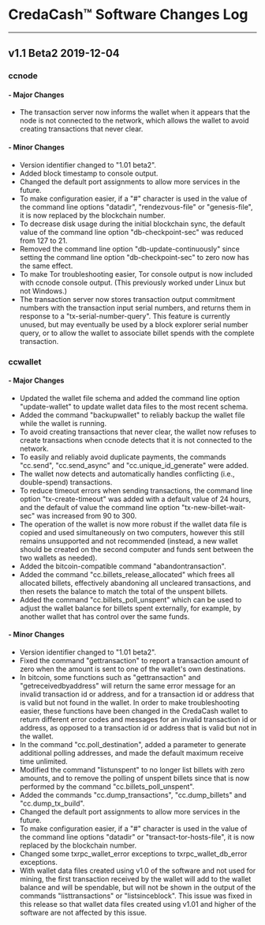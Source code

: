 # CredaCash&trade; Software Changes Log
---
<!--- NOTE: This file is in Markdown format, and is intended to be viewed in a Markdown viewer. -->

## v1.1 Beta2 2019-12-04

### ccnode

#### - Major Changes

- The transaction server now informs the wallet when it appears that the node is not connected to the network, which allows the wallet to avoid creating transactions that never clear.

#### - Minor Changes

- Version identifier changed to "1.01 beta2".
- Added block timestamp to console output.
- Changed the default port assignments to allow more services in the future.
- To make configuration easier, if a "#" character is used in the value of the command line options "datadir", "rendezvous-file" or "genesis-file", it is now replaced by the blockchain number.
- To decrease disk usage during the initial blockchain sync, the default value of the command line option "db-checkpoint-sec" was reduced from 127 to 21.
- Removed the command line option "db-update-continuously" since setting the command line option "db-checkpoint-sec" to zero now has the same effect.
- To make Tor troubleshooting easier, Tor console output is now included with ccnode console output. (This previously worked under Linux but not Windows.)
- The transaction server now stores transaction output commitment numbers with the transaction input serial numbers, and returns them in response to a "tx-serial-number-query". This feature is currently unused, but may eventually be used by a block explorer serial number query, or to allow the wallet to associate billet spends with the complete transaction.

### ccwallet

#### - Major Changes

- Updated the wallet file schema and added the command line option "update-wallet" to update wallet data files to the most recent schema.
- Added the command "backupwallet" to reliably backup the wallet file while the wallet is running.
- To avoid creating transactions that never clear, the wallet now refuses to create transactions when ccnode detects that it is not connected to the network.
- To easily and reliably avoid duplicate payments, the commands "cc.send", "cc.send\_async" and "cc.unique\_id\_generate" were added.
- The wallet now detects and automatically handles conflicting (i.e., double-spend) transactions.
- To reduce timeout errors when sending transactions, the command line option "tx-create-timeout" was added with a default value of 24 hours, and the default of value the command line option "tx-new-billet-wait-sec" was increased from 90 to 300.
- The operation of the wallet is now more robust if the wallet data file is copied and used simultaneously on two computers, however this still remains unsupported and not recommended (instead, a new wallet should be created on the second computer and funds sent between the two wallets as needed).
- Added the bitcoin-compatible command "abandontransaction".
- Added the command "cc.billets\_release\_allocated" which frees all allocated billets, effectively abandoning all uncleared transactions, and then resets the balance to match the total of the unspent billets.
- Added the command "cc.billets\_poll\_unspent" which can be used to adjust the wallet balance for billets spent externally, for example, by another wallet that has control over the same funds.

#### - Minor Changes

- Version identifier changed to "1.01 beta2".
- Fixed the command "gettransaction" to report a transaction amount of zero when the amount is sent to one of the wallet's own destinations.
- In bitcoin, some functions such as "gettransaction" and "getreceivedbyaddress" will return the same error message for an invalid transaction id or address, and for a transaction id or address that is valid but not found in the wallet. In order to make troubleshooting easier, these functions have been changed in the CredaCash wallet to return different error codes and messages for an invalid transaction id or address, as opposed to a transaction id or address that is valid but not in the wallet. 
- In the command "cc.poll\_destination", added a parameter to generate additional polling addresses, and made the default maximum receive time unlimited.
- Modified the command "listunspent" to no longer list billets with zero amounts, and to remove the polling of unspent billets since that is now performed by the command "cc.billets\_poll\_unspent".
- Added the commands "cc.dump\_transactions", "cc.dump\_billets" and "cc.dump\_tx\_build".
- Changed the default port assignments to allow more services in the future.
- To make configuration easier, if a "#" character is used in the value of the command line options "datadir" or "transact-tor-hosts-file", it is now replaced by the blockchain number.
- Changed some txrpc\_wallet\_error exceptions to txrpc\_wallet\_db\_error exceptions.
- With wallet data files created using v1.0 of the software and not used for mining, the first transaction received by the wallet will add to the wallet balance and will be spendable, but will not be shown in the output of the commands "listtransactions" or "listsinceblock".  This issue was fixed in this release so that wallet data files created using v1.01 and higher of the software are not affected by this issue.
